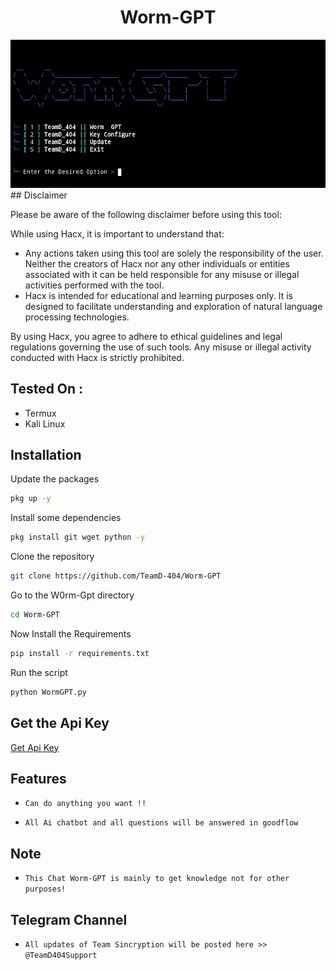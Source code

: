 <h1 align="center">Worm-GPT<br>
</h1>
<img src="WormGPT.png" alt="Paris" class="center">
## Disclaimer

Please be aware of the following disclaimer before using this tool:

While using Hacx, it is important to understand that:

- Any actions taken using this tool are solely the responsibility of the user. Neither the creators of Hacx nor any other individuals or entities associated with it can be held responsible for any misuse or illegal activities performed with the tool.
- Hacx is intended for educational and learning purposes only. It is designed to facilitate understanding and exploration of natural language processing technologies.

By using Hacx, you agree to adhere to ethical guidelines and legal regulations governing the use of such tools. Any misuse or illegal activity conducted with Hacx is strictly prohibited.

## Tested On :
<ul>
  <li>Termux</li>
  <li>Kali Linux</>
</ul>


## Installation 

Update the packages
```bash
pkg up -y
```
Install some dependencies
```bash
pkg install git wget python -y
```
Clone the repository
```bash
git clone https://github.com/TeamD-404/Worm-GPT
```
Go to the W0rm-Gpt directory
```bash
cd Worm-GPT
```
Now Install the Requirements 
```bash
pip install -r requirements.txt
```
Run the script
```bash
python WormGPT.py
```


## Get the Api Key

[Get Api Key](https://platform.openai.com/api-keys)

## Features
* `Can do anything you want !!`

* `All Ai chatbot and all questions will be answered in goodflow`

## Note
* `This Chat Worm-GPT is mainly to get knowledge not for other purposes!`

## Telegram Channel

* `All updates of Team Sincryption will be posted here >> @TeamD404Support`

<a href="https://t.me/TeamD404Support">
